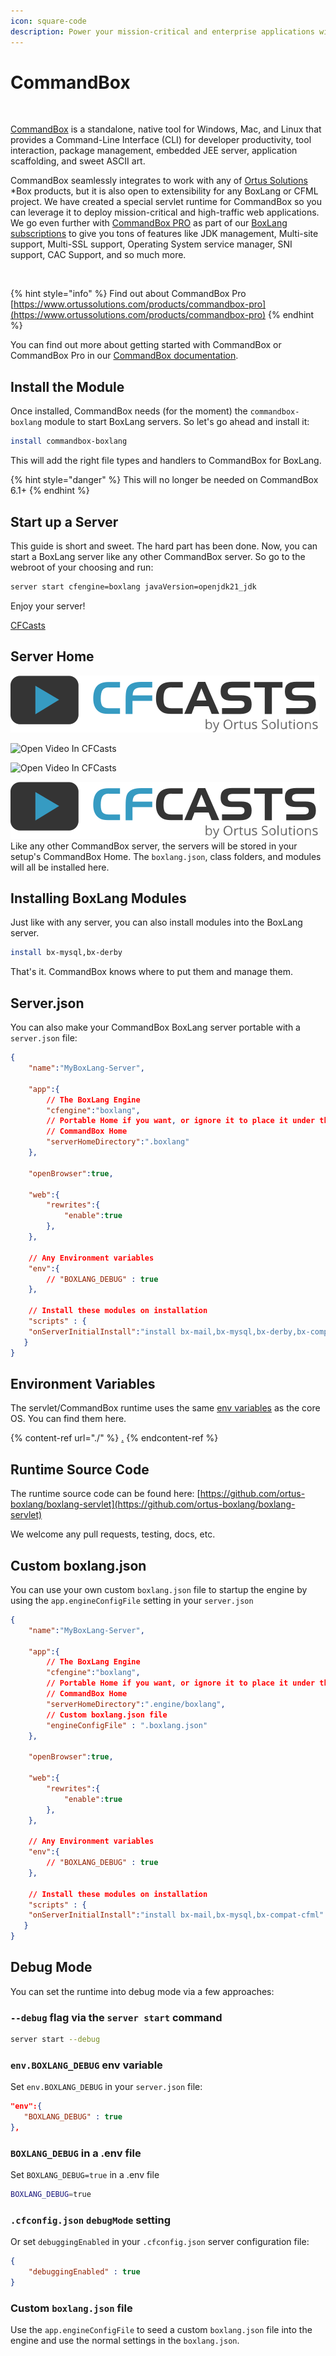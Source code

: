 ```yaml
---
icon: square-code
description: Power your mission-critical and enterprise applications with CommandBox
---
```


# CommandBox

<figure><img src="../../.gitbook/assets/commandbox.png" alt=""><figcaption></figcaption></figure>

[CommandBox](https://commandbox.ortusbooks.com/) is a standalone, native tool for Windows, Mac, and Linux that provides a Command-Line Interface (CLI) for developer productivity, tool interaction, package management, embedded JEE server, application scaffolding, and sweet ASCII art.

CommandBox seamlessly integrates to work with any of [Ortus Solutions](http://www.ortussolutions.com/products) \*Box products, but it is also open to extensibility for any BoxLang or CFML project. We have created a special servlet runtime for CommandBox so you can leverage it to deploy mission-critical and high-traffic web applications. We go even further with [CommandBox PRO](https://www.ortussolutions.com/products/commandbox-pro) as part of our [BoxLang subscriptions](https://boxlang.io/plans) to give you tons of features like JDK management, Multi-site support, Multi-SSL support, Operating System service manager, SNI support, CAC Support, and so much more.

<figure><img src="../../.gitbook/assets/image (1) (1) (1) (1).png" alt="" width="156"><figcaption></figcaption></figure>

{% hint style="info" %}
Find out about CommandBox Pro [https://www.ortussolutions.com/products/commandbox-pro](https://www.ortussolutions.com/products/commandbox-pro)
{% endhint %}

You can find out more about getting started with CommandBox or CommandBox Pro in our [CommandBox documentation](https://commandbox.ortusbooks.com/getting-started-guide).

## Install the Module <a href="#versioning" id="versioning"></a>

Once installed, CommandBox needs (for the moment) the `commandbox-boxlang` module to start BoxLang servers. So let's go ahead and install it:

```bash
install commandbox-boxlang
```

This will add the right file types and handlers to CommandBox for BoxLang.

{% hint style="danger" %}
This will no longer be needed on CommandBox 6.1+
{% endhint %}

## Start up a Server

This guide is short and sweet. The hard part has been done. Now, you can start a BoxLang server like any other CommandBox server. So go to the webroot of your choosing and run:

```bash
server start cfengine=boxlang javaVersion=openjdk21_jdk
```

Enjoy your server!

[CFCasts](https://drive.google.com/file/d/1xOK5uYmRClYJcESE8_uSdjUzwJ5fU-r-/view?usp=drive_link)

## Server Home

![Open Video In CFCasts](<../../.gitbook/assets/cfcasts (2).svg>)

![[Open Video In CFCasts](<../../.gitbook/assets/cfcasts (2).svg>)](https://drive.google.com/file/d/1xOK5uYmRClYJcESE8_uSdjUzwJ5fU-r-/view?usp=drive_link)

![![Open Video In CFCasts](<../../.gitbook/assets/cfcasts (2).svg>)](https://drive.google.com/file/d/1xOK5uYmRClYJcESE8_uSdjUzwJ5fU-r-/view?usp=drive_link)

<img src="../../.gitbook/assets/cfcasts (2).svg" alt="" data-size="line">Like any other CommandBox server, the servers will be stored in your setup's CommandBox Home. The `boxlang.json`, class folders, and modules will all be installed here.

## Installing BoxLang Modules

Just like with any server, you can also install modules into the BoxLang server.

```bash
install bx-mysql,bx-derby
```

That's it. CommandBox knows where to put them and manage them.

## Server.json

You can also make your CommandBox BoxLang server portable with a `server.json` file:

```json
{
    "name":"MyBoxLang-Server",

    "app":{
        // The BoxLang Engine
        "cfengine":"boxlang",
        // Portable Home if you want, or ignore it to place it under the
        // CommandBox Home
        "serverHomeDirectory":".boxlang"
    },

    "openBrowser":true,

    "web":{
        "rewrites":{
            "enable":true
        },
    },

    // Any Environment variables
    "env":{
        // "BOXLANG_DEBUG" : true
    },

    // Install these modules on installation
    "scripts" : {
 	"onServerInitialInstall":"install bx-mail,bx-mysql,bx-derby,bx-compat-cfml"
   }
}
```

## Environment Variables

The servlet/CommandBox runtime uses the same [env variables](./#environment-variables) as the core OS. You can find them here.

{% content-ref url="./" %}
[.](./)
{% endcontent-ref %}

## Runtime Source Code

The runtime source code can be found here: [https://github.com/ortus-boxlang/boxlang-servlet](https://github.com/ortus-boxlang/boxlang-servlet)

We welcome any pull requests, testing, docs, etc.

## Custom boxlang.json

You can use your own custom `boxlang.json` file to startup the engine by using the `app.engineConfigFile` setting in your `server.json`

```json
{
    "name":"MyBoxLang-Server",

    "app":{
        // The BoxLang Engine
        "cfengine":"boxlang",
        // Portable Home if you want, or ignore it to place it under the
        // CommandBox Home
        "serverHomeDirectory":".engine/boxlang",
        // Custom boxlang.json file
        "engineConfigFile" : ".boxlang.json"
    },

    "openBrowser":true,

    "web":{
        "rewrites":{
            "enable":true
        },
    },

    // Any Environment variables
    "env":{
        // "BOXLANG_DEBUG" : true
    },

    // Install these modules on installation
    "scripts" : {
 	"onServerInitialInstall":"install bx-mail,bx-mysql,bx-compat-cfml"
   }
}
```

## Debug Mode

You can set the runtime into debug mode via a few approaches:

### `--debug` flag via the `server start` command

```bash
server start --debug
```

### `env.BOXLANG_DEBUG` env variable

Set `env.BOXLANG_DEBUG` in your `server.json` file:

```json
"env":{
   "BOXLANG_DEBUG" : true
},
```

### `BOXLANG_DEBUG` in a .env file

Set `BOXLANG_DEBUG=true` in a .env file

```bash
BOXLANG_DEBUG=true
```

### `.cfconfig.json` `debugMode` setting

Or set `debuggingEnabled` in your `.cfconfig.json` server configuration file:

```json
{
    "debuggingEnabled" : true
}
```

### Custom `boxlang.json` file

Use the `app.engineConfigFile` to seed a custom `boxlang.json` file into the engine and use the normal settings in the `boxlang.json`.
